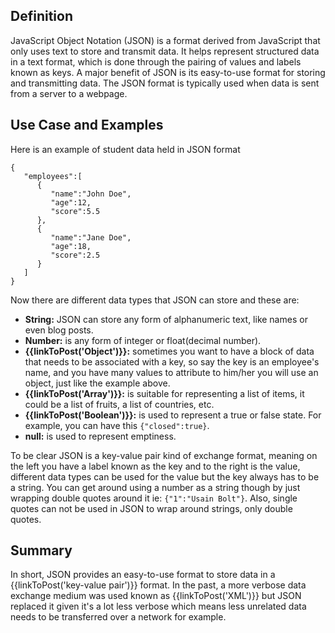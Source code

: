 ## Definition

JavaScript Object Notation (JSON) is a format derived from JavaScript that only uses text to store and transmit data. It helps represent structured data in a text format, which is done through the pairing of values and labels known as keys. A major benefit of JSON is its easy-to-use format for storing and transmitting data. The JSON format is typically used when data is sent from a server to a webpage.

## Use Case and Examples

Here is an example of student data held in JSON format

```
{
   "employees":[
      {
         "name":"John Doe",
         "age":12,
         "score":5.5
      },
      {
         "name":"Jane Doe",
         "age":18,
         "score":2.5
      }
   ]
}
```

Now there are different data types that JSON can store and these are:
- **String:** JSON can store any form of alphanumeric text, like names or even blog posts.
- **Number:** is any form of integer or float(decimal number).
- **{{linkToPost('Object')}}:** sometimes you want to have a block of data that needs to be associated with a key, so say the key is an employee's name, and you have many values to attribute to him/her you will use an object, just like the example above.
- **{{linkToPost('Array')}}:** is suitable for representing a list of items, it could be a list of fruits, a list of countries, etc.
- **{{linkToPost('Boolean')}}:** is used to represent a true or false state. For example, you can have this `{"closed":true}`.
- **null:** is used to represent emptiness.

To be clear JSON is a key-value pair kind of exchange format, meaning on the left you have a label known as the key and to the right is the value, different data types can be used for the value but the key always has to be a string. You can get around using a number as a string though by just wrapping double quotes around it ie: `{"1":"Usain Bolt"}`. Also, single quotes can not be used in JSON to wrap around strings, only double quotes.
## Summary

In short, JSON provides an easy-to-use format to store data in a {{linkToPost('key-value pair')}} format. In the past, a more verbose data exchange medium was used known as {{linkToPost('XML')}} but JSON replaced it given it's a lot less verbose which means less unrelated data needs to be transferred over a network for example.